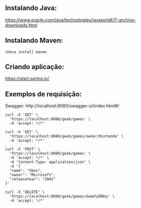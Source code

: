 ## Instalando Java:
https://www.oracle.com/java/technologies/javase/jdk17-archive-downloads.html

## Instalando Maven:
` choco install maven `

## Criando aplicação:
https://start.spring.io/

## Exemplos de requisição:
Swagger: http://localhost:8080/swagger-ui/index.html#/
```
curl -X 'GET' \
  'https://localhost:8080/geek/games' \
  -H 'accept: */*'
```

```
curl -X 'GET' \
  'https://localhost:8080/geek/games/owner/Nintendo' \
  -H 'accept: */*'
```

```
curl -X 'POST' \
  'https://localhost:8080/geek/games' \
  -H 'accept: */*' \
  -H 'Content-Type: application/json' \
  -d '{
  "name": "Xbox",
  "owner": "Microsoft",
  "releaseYear": "2001"
}'
```

```
curl -X 'DELETE' \
  'https://localhost:8080/geek/games/Game%20Boy' \
  -H 'accept: */*'
```

